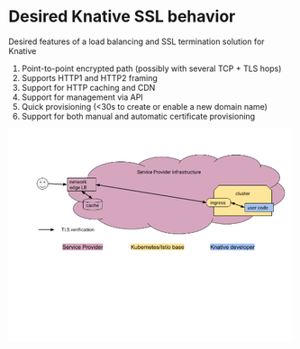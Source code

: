 # Desired Knative SSL behavior

Desired features of a load balancing and SSL termination solution for Knative

1. Point-to-point encrypted path (possibly with several TCP + TLS hops)
1. Supports HTTP1 and HTTP2 framing
1. Support for HTTP caching and CDN
1. Support for management via API
1. Quick provisioning (<30s to create or enable a new domain name)
1. Support for both manual and automatic certificate provisioning

![Desired Architecture for HTTPS Serving](ssl-architecture.png)